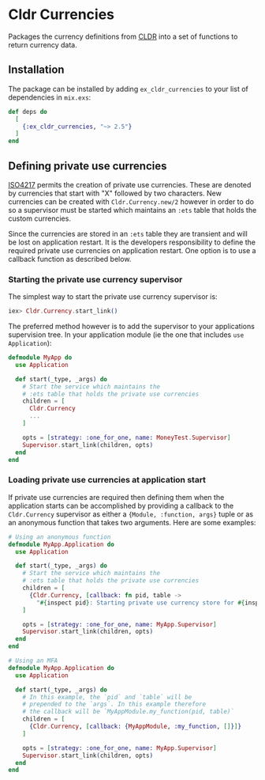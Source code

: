 # Cldr Currencies

Packages the currency definitions from [CLDR](http://cldr.unicode.org) into a set of functions
to return currency data.

## Installation

The package can be installed by adding `ex_cldr_currencies` to your list of dependencies in `mix.exs`:

```elixir
def deps do
  [
    {:ex_cldr_currencies, "~> 2.5"}
  ]
end
```

## Defining private use currencies

[ISO4217](https://en.wikipedia.org/wiki/ISO_4217) permits the creation of private use currencies. These are denoted by currencies that start with "X" followed by two characters.  New currencies can be created with `Cldr.Currency.new/2` however in order to do so a supervisor must be started which maintains an `:ets` table that holds the custom currencies.

Since the currencies are stored in an `:ets` table they are transient and will be lost on application restart. It is the developers responsibility to define the required private use currencies on application restart. One option is to use a callback function as described below.

### Starting the private use currency supervisor

The simplest way to start the private use currency supervisor is:
```elixir
iex> Cldr.Currency.start_link()
```

The preferred method however is to add the supervisor to your applications supervision tree. In your application module (ie the one that includes `use Application`):
```elixir
defmodule MyApp do
  use Application

  def start(_type, _args) do
    # Start the service which maintains the
    # :ets table that holds the private use currencies
    children = [
      Cldr.Currency
      ...
    ]

    opts = [strategy: :one_for_one, name: MoneyTest.Supervisor]
    Supervisor.start_link(children, opts)
  end
end
```

### Loading private use currencies at application start
If private use currencies are required then defining them when the application starts can be accomplished by providing a callback to the `Cldr.Currency` supervisor as either a `{Module, :function, args}` tuple or as an anonymous function that takes two arguments. Here are some examples:
```elixir
# Using an anonymous function
defmodule MyApp.Application do
  use Application

  def start(_type, _args) do
    # Start the service which maintains the
    # :ets table that holds the private use currencies
    children = [
      {Cldr.Currency, [callback: fn pid, table ->
        "#{inspect pid}: Starting private use currency store for #{inspect table}" end]}
    ]

    opts = [strategy: :one_for_one, name: MyApp.Supervisor]
    Supervisor.start_link(children, opts)
  end
end

# Using an MFA
defmodule MyApp.Application do
  use Application

  def start(_type, _args) do
    # In this example, the `pid` and `table` will be
    # prepended to the `args`. In this example therefore
    # the callback will be `MyAppModule.my_function(pid, table)`
    children = [
      {Cldr.Currency, [callback: {MyAppModule, :my_function, []}]}
    ]

    opts = [strategy: :one_for_one, name: MyApp.Supervisor]
    Supervisor.start_link(children, opts)
  end
end

```
